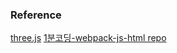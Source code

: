 ### Reference

[three.js](https://threejs.org/docs/index.html#manual/en/introduction/Creating-a-scene)
[1분코딩-webpack-js-html repo](https://github.com/jmyoow/webpack-js-html)
